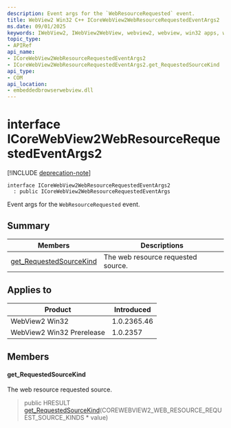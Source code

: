 ```yaml
---
description: Event args for the `WebResourceRequested` event.
title: WebView2 Win32 C++ ICoreWebView2WebResourceRequestedEventArgs2
ms.date: 09/01/2025
keywords: IWebView2, IWebView2WebView, webview2, webview, win32 apps, win32, edge, ICoreWebView2, ICoreWebView2Controller, browser control, edge html, ICoreWebView2WebResourceRequestedEventArgs2
topic_type: 
- APIRef
api_name:
- ICoreWebView2WebResourceRequestedEventArgs2
- ICoreWebView2WebResourceRequestedEventArgs2.get_RequestedSourceKind
api_type:
- COM
api_location:
- embeddedbrowserwebview.dll
---
```


# interface ICoreWebView2WebResourceRequestedEventArgs2

[!INCLUDE [deprecation-note](../includes/deprecation-note.md)]

```
interface ICoreWebView2WebResourceRequestedEventArgs2
  : public ICoreWebView2WebResourceRequestedEventArgs
```

Event args for the `WebResourceRequested` event.

## Summary

 Members                        | Descriptions
--------------------------------|---------------------------------------------
[get_RequestedSourceKind](#get_requestedsourcekind) | The web resource requested source.

## Applies to

Product                         | Introduced
--------------------------------|---------------------------------------------
WebView2 Win32            |    1.0.2365.46
WebView2 Win32 Prerelease |    1.0.2357

## Members

#### get_RequestedSourceKind

The web resource requested source.

> public HRESULT [get_RequestedSourceKind](#get_requestedsourcekind)(COREWEBVIEW2_WEB_RESOURCE_REQUEST_SOURCE_KINDS * value)

